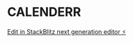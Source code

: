 # CALENDERR

[Edit in StackBlitz next generation editor ⚡️](https://stackblitz.com/~/github.com/sakshaaammm/CALENDERR)